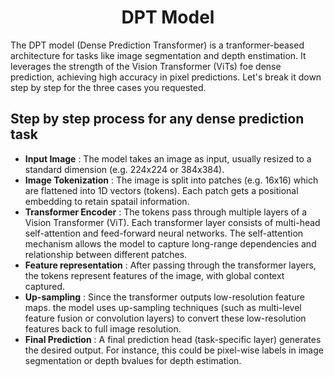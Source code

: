 # <div align = "center"> DPT Model</div>
The DPT model (Dense Prediction Transformer) is a tranformer-beased architecture for tasks like image segmentation and depth enstimation. It leverages the strength of the Vision Transformer (ViTs) foe dense prediction, achieving high accuracy in pixel predictions. Let's break it down step by step for the three cases you requested.
## Step by step process for any dense prediction task
- **Input Image** : The model takes an image as input, usually resized to a standard dimension (e.g. 224x224 or 384x384).
- **Image Tokenization** : The image is split into patches (e.g. 16x16) which are flattened into 1D vectors (tokens). Each patch gets a positional embedding to retain spatail information.
- **Transformer Encoder** : The tokens pass through multiple layers of a Vision Transformer (ViT). Each transformer layer consists of multi-head self-attention and feed-forward neural networks. The self-attention mechanism allows the model to capture long-range dependencies and relationship between different patches.
- **Feature representation** : After passing through the transformer layers, the tokens represent features of the image, with global context captured.
- **Up-sampling** : Since the transformer outputs low-resolution feature maps. the model uses up-sampling techniques (such as multi-level feature fusion or convolution layers) to convert these low-resolution features back to full image resolution.
- **Final Prediction** : A final prediction head (task-specific layer) generates the desired output. For instance, this could be pixel-wise labels in image segmentation or depth bvalues for depth estimation.
